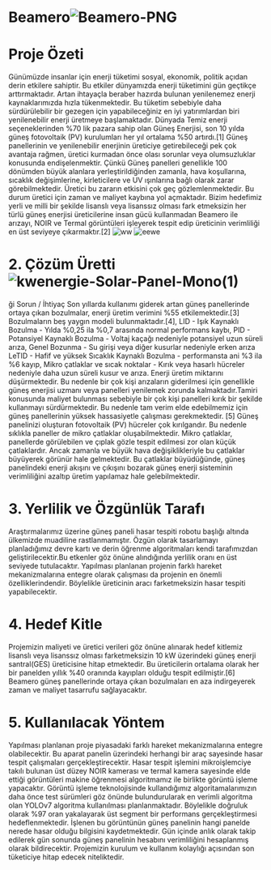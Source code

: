 # Beamero![Beamero-PNG](https://user-images.githubusercontent.com/47918693/211150231-01f8a727-e9ee-40a7-bb3f-913748d299ff.png)

# Proje Özeti 
Günümüzde insanlar için enerji tüketimi sosyal, ekonomik, politik açıdan derin etkilere sahiptir. Bu etkiler dünyamızda enerji tüketimini gün geçtikçe arttırmaktadır.  Artan ihtayaçla beraber hazırda bulunan yenilenemez enerji kaynaklarımızda hızla tükenmektedir.  Bu tüketim sebebiyle daha sürdürülebilir bir gezegen için yapabileceğiniz en iyi yatırımlardan biri yenilenebilir enerji üretmeye başlamaktadır.
 Dünyada Temiz enerji seçeneklerinden %70 lik pazara sahip olan Güneş Enerjisi, son 10 yılda güneş fotovoltaik (PV) kurulumları her yıl ortalama %50 artırdı.[1] Güneş panellerinin ve yenilenebilir enerjinin üreticiye getirebileceği pek çok avantaja rağmen, üretici kurmadan önce olası sorunlar veya olumsuzluklar konusunda endişelenmektir. Çünkü Güneş panelleri genellikle 100 dönümden büyük alanlara yerleştirildiğinden zamanla, hava koşullarına, sıcaklık değişimlerine, kirleticilere ve UV ışınlarına bağlı olarak zarar görebilmektedir. Üretici bu zararın etkisini çok geç gözlemlenmektedir. Bu durum üretici için zaman ve maliyet kaybına yol açmaktadır.
Bizim hedefimiz yerli ve milli bir şekilde lisanslı veya lisanssız olması fark etmeksizin her türlü güneş enerjisi üreticilerine insan gücü kullanmadan Beamero ile arızayı, NOIR ve Termal görüntüleri işleyerek tespit edip üreticinin verimliliği en üst seviyeye çıkarmaktır.[2]
 ![ww](https://user-images.githubusercontent.com/47918693/211150177-74116c99-5751-4d7c-857c-88fbca1b0f54.png)
![eewe](https://user-images.githubusercontent.com/47918693/211150179-db90399e-a174-44f6-ab75-ba1b02c84c84.png)
 #  2.  Çözüm Üretti![kwenergie-Solar-Panel-Mono(1)](https://user-images.githubusercontent.com/47918693/211150222-c7feeaf1-5af4-4082-ab96-247537ab6c6a.png)
ği Sorun / İhtiyaç 
Son yıllarda kullanımı giderek artan güneş panellerinde ortaya çıkan bozulmalar, enerji üretim verimini %55 etkilemektedir.[3] Bozulmaların beş yaygın modeli bulunmaktadır.[4], 
LID - Işık Kaynaklı Bozulma - Yılda %0,25 ila %0,7 arasında normal performans kaybı,
PID - Potansiyel Kaynaklı Bozulma - Voltaj kaçağı nedeniyle potansiyel uzun süreli arıza, 
Genel Bozunma - Su girişi veya diğer kusurlar nedeniyle erken arıza
LeTID - Hafif ve yüksek Sıcaklık Kaynaklı Bozulma - performansta ani %3 ila %6 kayıp,
Mikro çatlaklar ve sıcak noktalar - Kırık veya hasarlı hücreler nedeniyle daha uzun süreli kusur ve arıza.
Enerji üretim miktarını düşürmektedir. Bu nedenle bir çok  kişi arızaların giderilmesi için genellikle güneş enerjisi uzmanı  veya panelleri yenilemek zorunda kalmaktadır.Tamiri konusunda maliyet bulunması sebebiyle bir çok kişi panelleri kırık bir şekilde kullanmayı sürdürmektedir. Bu nedenle tam verim elde edebilmemiz için güneş panellerinin yüksek hassasiyetle çalışması gerekmektedir.  [5]
Güneş panelinizi oluşturan fotovoltaik (PV) hücreler çok kırılgandır. Bu nedenle sıklıkla paneller de mikro çatlaklar oluşabilmektedir. Mikro çatlaklar, panellerde görülebilen ve çıplak gözle tespit edilmesi zor olan küçük çatlaklardır. Ancak zamanla ve büyük hava değişiklikleriyle bu çatlaklar büyüyerek görünür hale gelmektedir. Bu çatlaklar büyüdüğünde, güneş panelindeki enerji akışını ve çıkışını bozarak güneş enerji sisteminin verimliliğini azaltıp üretim yapılamaz hale gelebilmektedir.
 #    3.  Yerlilik ve Özgünlük Tarafı 
Araştırmalarımız üzerine güneş paneli hasar tespiti robotu başlığı altında ülkemizde muadiline rastlanmamıştır. Özgün olarak tasarlamayı planladığımız devre kartı ve derin öğrenme algoritmaları  kendi tarafımızdan geliştirilecektir.Bu etkenler göz önüne alındığında yerlilik oranı en üst seviyede tutulacaktır.
Yapılması planlanan projenin farklı hareket mekanizmalarına entegre olarak çalışması da projenin en önemli özelliklerindendir. Böylelikle üreticinin aracı farketmeksizin hasar tespiti yapabilecektir.

# 4.  Hedef Kitle 
Projemizin maliyeti ve üretici verileri göz önüne alınarak hedef kitlemiz lisanslı veya lisanssız olması farketmeksizin 10 kW üzerindeki  güneş enerji santral(GES) üreticisine hitap etmektedir. Bu üreticilerin ortalama olarak her bir panelden yıllık %40 oranında kayıpları olduğu tespit edilmiştir.[6] Beamero güneş panellerinde ortaya çıkan bozulmaları en aza indirgeyerek zaman ve maliyet tasarrufu sağlayacaktır. 

# 5. Kullanılacak Yöntem 
Yapılması planlanan proje piyasadaki farklı hareket mekanizmalarına entegre olabilecektir. Bu aparat panelin üzerindeki herhangi bir araç sayesinde hasar tespit çalışmaları gerçekleştirecektir. Hasar tespit işlemini mikroişlemciye takılı bulunan üst düzey NOIR kamerası ve termal kamera sayesinde elde ettiği görüntüleri makine öğrenmesi algoritmamız ile birlikte görüntü işleme yapacaktır. Görüntü işleme teknolojisinde kullandığımız algoritamalarımızın daha önce test sürümleri göz önünde bulundurularak en verimli algoritma olan YOLOv7 algoritma kullanılması planlanmaktadır. Böylelikle doğruluk olarak  %97 oran yakalayarak üst segment bir performans gerçekleştirmesi hedeflenmektedir. İşlenen bu görüntünün güneş panelinin hangi panelde nerede hasar olduğu bilgisini kaydetmektedir. Gün içinde anlık olarak takip edilerek gün sonunda güneş  panelinin hesabını verimliliğini hesaplanmış olarak bildirecektir. Projemizin kurulum ve kullanım kolaylığı açısından son tüketiciye hitap edecek niteliktedir.

